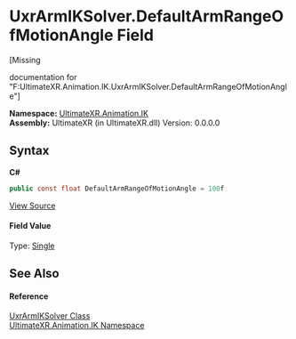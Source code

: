 # UxrArmIKSolver.DefaultArmRangeOfMotionAngle Field
 

\[Missing <summary> documentation for "F:UltimateXR.Animation.IK.UxrArmIKSolver.DefaultArmRangeOfMotionAngle"\]

**Namespace:**&nbsp;<a href="N_UltimateXR_Animation_IK">UltimateXR.Animation.IK</a><br />**Assembly:**&nbsp;UltimateXR (in UltimateXR.dll) Version: 0.0.0.0

## Syntax

**C#**<br />
``` C#
public const float DefaultArmRangeOfMotionAngle = 100f
```

<a href="UltimateXR/Scripts/Animation/IK/UxrArmIKSolver.cs" rel="noopener noreferrer" title="View the source code">View Source</a><br />

#### Field Value
Type: <a href="https://docs.microsoft.com/dotnet/api/system.single" target="_blank" rel="noopener noreferrer">Single</a>

## See Also


#### Reference
<a href="T_UltimateXR_Animation_IK_UxrArmIKSolver">UxrArmIKSolver Class</a><br /><a href="N_UltimateXR_Animation_IK">UltimateXR.Animation.IK Namespace</a><br />
